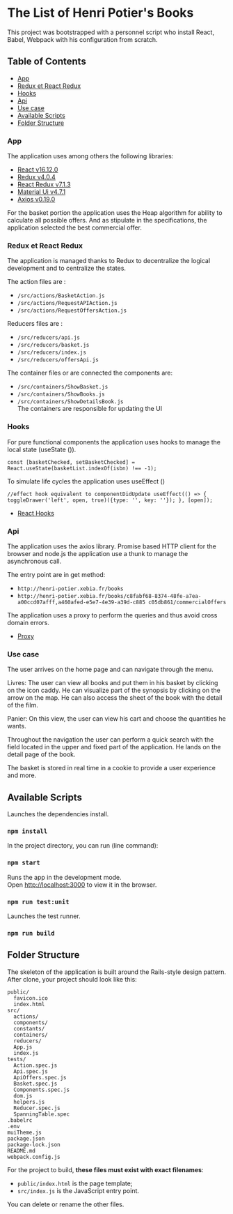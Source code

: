 # The List of Henri Potier's Books
This project was bootstrapped with a personnel script who
install React, Babel, Webpack with his configuration from scratch.

## Table of Contents

* [App](#App)
* [Redux et React Redux](#Redux)
* [Hooks](#Hooks)
* [Api](#Api)
* [Use case](#Use_case)
* [Available Scripts](#Available_Scripts)
* [Folder Structure](#Folder_Structure)

### App

The application uses among others the following libraries:
- [React v16.12.0](https://fr.reactjs.org/)
- [Redux v4.0.4](https://redux.js.org)
- [React Redux v7.1.3](https://github.com/reactjs/react-redux)
- [Material Ui v4.7.1](https://material-ui.com/)
- [Axios v0.19.0](https://www.npmjs.com/package/axios)

For the basket portion the application uses the Heap algorithm for
ability to calculate all possible offers. And as stipulate in
the specifications, the application selected the best commercial offer.

### Redux et React Redux

The application is managed thanks to Redux to decentralize the
logical development and to centralize the states.


The action files are :
- `/src/actions/BasketAction.js`
- `/src/actions/RequestAPIAction.js`
- `/src/actions/RequestOffersAction.js`

Reducers files are :
- `/src/reducers/api.js`
- `/src/reducers/basket.js`
- `/src/reducers/index.js`
- `/src/reducers/offersApi.js`

The container files or are connected the components are:
- `/src/containers/ShowBasket.js`
- `/src/containers/ShowBooks.js`
- `/src/containers/ShowDetailsBook.js`<br />
The containers are responsible for updating the UI

### Hooks
For pure functional components the application uses hooks
to manage the local state (useState ()).

`const [basketChecked, setBasketChecked] = React.useState(basketList.indexOf(isbn) !== -1);`

To simulate life cycles the application uses useEffect ()

`//effect hook equivalent to componentDidUpdate
     useEffect(() => {
         toggleDrawer('left', open, true)({type: '', key: ''});
     }, [open]);`

- [React Hooks](https://fr.reactjs.org/docs/hooks-intro.html)

### Api

The application uses the axios library. Promise based HTTP client for the browser and node.js
the application use a thunk to manage the asynchronous call.

The entry point are in get method:
- `http://henri-potier.xebia.fr/books`
- `http://henri-potier.xebia.fr/books/c8fabf68-8374-48fe-a7ea-a00ccd07afff,a460afed-e5e7-4e39-a39d-c885
   c05db861/commercialOffers`
   
The application uses a proxy to perform the queries and thus avoid cross domain errors. 

- [Proxy](https://cors-anywhere.herokuapp.com/)

### Use case

The user arrives on the home page and can navigate through the menu.

Livres: The user can view all books and put them in his basket by clicking on the icon caddy. 
He can visualize part of the synopsis by clicking on the arrow on the map. He can also access 
the sheet of the book with the detail of the film.

Panier: On this view, the user can view his cart and choose the quantities he wants.

Throughout the navigation the user can perform a quick search with the field located in the 
upper and fixed part of the application. He lands on the detail page of the book.

The basket is stored in real time in a cookie to provide a user experience and more.

## Available Scripts

Launches the dependencies install.<br>

### `npm install`

In the project directory, you can run (line command):

### `npm start`

Runs the app in the development mode.<br>
Open [http://localhost:3000](http://localhost:3000) to view it in the browser.

### `npm run test:unit`

Launches the test runner.<br>

### `npm run build`


## Folder Structure

The skeleton of the application is built around the 
Rails-style design pattern.
After clone, your project should look like this:

```
public/
  favicon.ico
  index.html
src/
  actions/
  components/
  constants/
  containers/
  reducers/
  App.js
  index.js
tests/
  Action.spec.js
  Api.spec.js
  ApiOffers.spec.js
  Basket.spec.js
  Components.spec.js
  dom.js
  helpers.js
  Reducer.spec.js
  SpanningTable.spec
.babelrc
.env
muiTheme.js
package.json
package-lock.json
README.md
webpack.config.js
```

For the project to build, **these files must exist with exact filenames**:

* `public/index.html` is the page template;
* `src/index.js` is the JavaScript entry point.

You can delete or rename the other files.